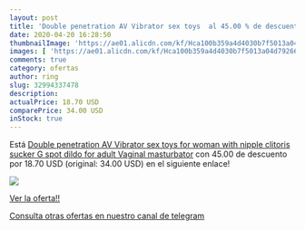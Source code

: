 ```yaml
---
layout: post
title: 'Double penetration AV Vibrator sex toys  al 45.00 % de descuento'
date: 2020-04-20 16:28:50
thumbnailImage: 'https://ae01.alicdn.com/kf/Hca100b359a4d4030b7f5013a04d79266v/Double-penetration-AV-Vibrator-sex-toys-for-woman-with-nipple-clitoris-sucker-G-spot-dildo-for.jpg_350x350._SL200_.jpg'
images: [ 'https://ae01.alicdn.com/kf/Hca100b359a4d4030b7f5013a04d79266v/Double-penetration-AV-Vibrator-sex-toys-for-woman-with-nipple-clitoris-sucker-G-spot-dildo-for.jpg_350x350._SL200_.jpg' ]
comments: true
category: ofertas
author: ring
slug: 32994337478
description:
actualPrice: 18.70 USD
comparePrice: 34.00 USD
inStock: true
---
```


Está [Double penetration AV Vibrator sex toys for woman with nipple clitoris sucker G spot dildo for adult Vaginal masturbator](https://www.amazon.com/dp/32994337478/?tag=redken08-20) con 45.00 de descuento por 18.70 USD (original: 34.00 USD) en el siguiente enlace!

[![](https://ae01.alicdn.com/kf/Hca100b359a4d4030b7f5013a04d79266v/Double-penetration-AV-Vibrator-sex-toys-for-woman-with-nipple-clitoris-sucker-G-spot-dildo-for.jpg_350x350._SL200_.jpg)](https://www.amazon.com/dp/32994337478/?tag=redken08-20)

[Ver la oferta!!](https://www.amazon.com/dp/32994337478/?tag=redken08-20)

[Consulta otras ofertas en nuestro canal de telegram](https://t.me/s/ofertas25)
